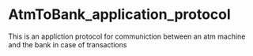 # AtmToBank_application_protocol
This is an appliction protocol for communiction between an atm machine and the bank in case of transactions
